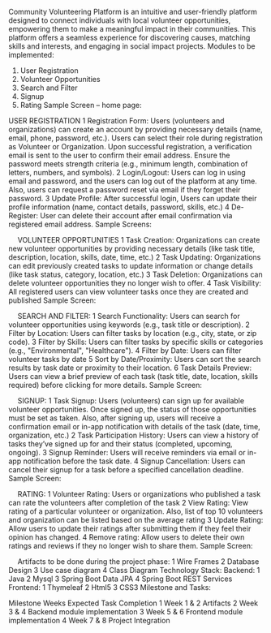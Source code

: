 Community Volunteering Platform is an intuitive and user-friendly platform designed to connect individuals with local volunteer opportunities, empowering them to make a meaningful impact in their communities. This platform offers a seamless experience for discovering causes, matching skills and interests, and engaging in social impact projects.
Modules to be implemented:
1.	User Registration
2.	Volunteer Opportunities
3.	Search and Filter
4.	Signup 
5.	Rating
Sample Screen – home page: 
 

USER REGISTRATION
1	Registration Form: Users (volunteers and organizations) can create an account by providing necessary details (name, email, phone, password, etc.). Users can select their role during registration as     Volunteer or Organization. Upon successful registration, a verification email is sent to the user to confirm their email address. Ensure the password meets strength criteria (e.g., minimum length, combination of letters, numbers, and symbols).
2	Login/Logout: Users can log in using email and password, and the users can log out of the platform at any time. Also, users can request a password reset via email if they forget their password.
3	Update Profile: After successful login, Users can update their profile information (name, contact details, password, skills, etc.)
4	De-Register: User can delete their account after email confirmation via registered email address.
Sample Screens: 
 


 
VOLUNTEER OPPORTUNITIES
1	Task Creation: Organizations can create new volunteer opportunities by providing necessary details (like task title, description, location, skills, date, time, etc.)
2	Task Updating: Organizations can edit previously created tasks to update information or change details (like task status, category, location, etc.)
3	Task Deletion: Organizations can delete volunteer opportunities they no longer wish to offer.
4	Task Visibility: All registered users can view volunteer tasks once they are created and published
Sample Screen:
 
 
SEARCH AND FILTER:
1	Search Functionality: Users can search for volunteer opportunities using keywords (e.g., task title or description).
2	Filter by Location: Users can filter tasks by location (e.g., city, state, or zip code).
3	Filter by Skills: Users can filter tasks by specific skills or categories (e.g., "Environmental", "Healthcare").
4	Filter by Date: Users can filter volunteer tasks by date 
5	Sort by Date/Proximity: Users can sort the search results by task date or proximity to their location.
6	Task Details Preview: Users can view a brief preview of each task (task title, date, location, skills required) before clicking for more details.
Sample Screen:
 

 
SIGNUP:
1	Task Signup: Users (volunteers) can sign up for available volunteer opportunities. Once signed up, the status of those opportunities must be set as taken. Also, after signing up, users will receive a confirmation email or in-app notification with details of the task (date, time, organization, etc.)
2	Task Participation History: Users can view a history of tasks they’ve signed up for and their status (completed, upcoming, ongoing).
3	Signup Reminder: Users will receive reminders via email or in-app notification before the task date.
4	Signup Cancellation: Users can cancel their signup for a task before a specified cancellation deadline.
Sample Screen: 
 
 
RATING: 
1	Volunteer Rating: Users or organizations who published a task can rate the volunteers after completion of the task
2	View Rating: View rating of a particular volunteer or organization. Also, list of top 10 volunteers and organization can be listed based on the average rating
3	Update Rating: Allow users to update their ratings after submitting them if they feel their opinion has changed.
4	Remove rating: Allow users to delete their own ratings and reviews if they no longer wish to share them.
Sample Screen:
 

 
Artifacts to be done during the project phase:
1       Wire Frames
2	Database Design
3	Use case diagram 
4	Class Diagram 
Technology Stack:
Backend:
1	Java
2	Mysql
3	Spring Boot Data JPA
4	Spring Boot REST Services
Frontend:
1	Thymeleaf
2       Html5
3       CSS3
Milestone and Tasks:


Milestone	Weeks	Expected Task Completion
1	Week 1 & 2	Artifacts 
2	Week 3 & 4	Backend module implementation
3	Week 5 & 6	Frontend module implementation
4	Week 7 & 8	Project Integration

